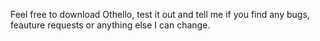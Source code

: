 Feel free to download Othello, test it out and tell me if you find any bugs, feauture requests or anything else I can change.